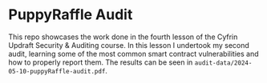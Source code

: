 # PuppyRaffle Audit

This repo showcases the work done in the fourth lesson of the Cyfrin Updraft Security & Auditing course. In this lesson I undertook my second audit, learning some of the most common smart contract vulnerabilities and how to properly report them. The results can be seen in `audit-data/2024-05-10-puppyRaffle-audit.pdf`.